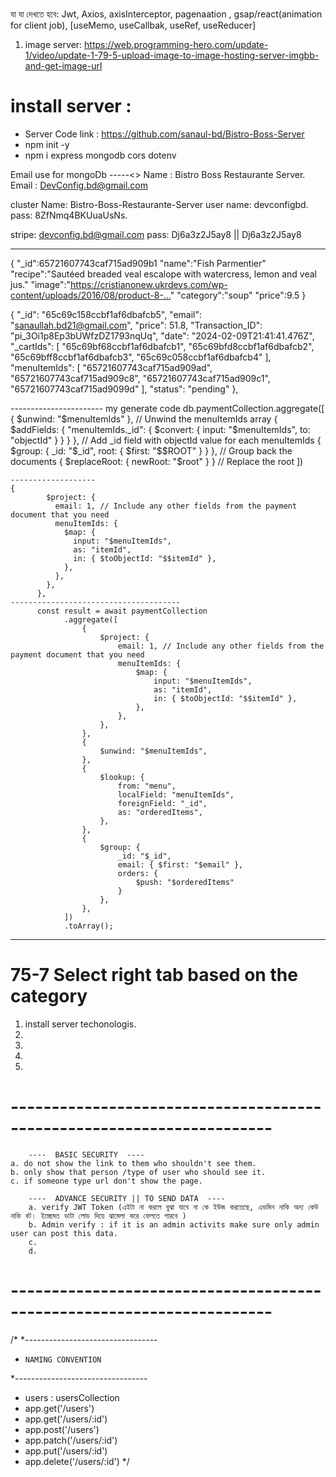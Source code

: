 
# ##########################################################
যা যা দেখতে হবে: Jwt, Axios, axisInterceptor, pagenaation , gsap/react(animation for client job), [useMemo, useCallbak, useRef, useReducer]
1. image server: https://web.programming-hero.com/update-1/video/update-1-79-5-upload-image-to-image-hosting-server-imgbb-and-get-image-url
# ##########################################################

# install server : 
* Server Code link : https://github.com/sanaul-bd/Bistro-Boss-Server
* npm init -y
* npm i express mongodb cors dotenv

<!-- ! ################################################################ -->

Email use for mongoDb -----<>
Name : Bistro Boss Restaurante Server.
Email : DevConfig.bd@gmail.com

cluster Name: Bistro-Boss-Restaurante-Server
user name: devconfigbd.
pass: 8ZfNmq4BKUuaUsNs.

stripe: 
devconfig.bd@gmail.com
pass: Dj6a3z2J5ay8  || Dj6a3z2J5ay8


<!-- ! ################################################################ -->



-----------------------------------------------
<!-- menu -->

{
    "_id":65721607743caf715ad909b1
    "name":"Fish Parmentier"
    "recipe":"Sautéed breaded veal escalope with watercress, lemon and veal jus."
    "image":"https://cristianonew.ukrdevs.com/wp-content/uploads/2016/08/product-8-…"
    "category":"soup"
    "price":9.5
}

<!-- payment  -->
{
    "_id": "65c69c158ccbf1af6dbafcb5",
    "email": "sanaullah.bd21@gmail.com",
    "price": 51.8,
    "Transaction_ID": "pi_3Oi1p8Ep3bUWfzDZ1793nqUq",
    "date": "2024-02-09T21:41:41.476Z",
    "_cartIds": [
        "65c69bf68ccbf1af6dbafcb1",
        "65c69bfd8ccbf1af6dbafcb2",
        "65c69bff8ccbf1af6dbafcb3",
        "65c69c058ccbf1af6dbafcb4"
    ],
    "menuItemIds": [
        "65721607743caf715ad909ad",
        "65721607743caf715ad909c8",
        "65721607743caf715ad909c1",
        "65721607743caf715ad9099d"
    ],
    "status": "pending"
},

----------------------- my generate code
    db.paymentCollection.aggregate([
    { $unwind: "$menuItemIds" }, // Unwind the menuItemIds array
    { 
        $addFields: { 
        "menuItemIds._id": { $convert: { input: "$menuItemIds", to: "objectId" } } 
        } 
    }, // Add _id field with objectId value for each menuItemIds
    { $group: { _id: "$_id", root: { $first: "$$ROOT" } } }, // Group back the documents
    { $replaceRoot: { newRoot: "$root" } } // Replace the root
    ])


    -------------------
    {
            $project: {
              email: 1, // Include any other fields from the payment document that you need
              menuItemIds: {
                $map: {
                  input: "$menuItemIds",
                  as: "itemId",
                  in: { $toObjectId: "$$itemId" },
                },
              },
            },
          },
    --------------------------------------
          const result = await paymentCollection
                .aggregate([
                    {
                        $project: {
                            email: 1, // Include any other fields from the payment document that you need
                            menuItemIds: {
                                $map: {
                                    input: "$menuItemIds",
                                    as: "itemId",
                                    in: { $toObjectId: "$$itemId" },
                                },
                            },
                        },
                    },
                    {
                        $unwind: "$menuItemIds",
                    },
                    {
                        $lookup: {
                            from: "menu",
                            localField: "menuItemIds",
                            foreignField: "_id",
                            as: "orderedItems",
                        },
                    },
                    {
                        $group: {
                            _id: "$_id",
                            email: { $first: "$email" },
                            orders: {
                                $push: "$orderedItems"
                            }
                        },
                    },
                ])
                .toArray();
-----------------------------------------------


# 75-7 Select right tab based on the category
1. install server techonologis. 
2. 
3. 
4. 
5. 



# ----------------------------------------------------------------------
        ----  BASIC SECURITY  ----
    a. do not show the link to them who shouldn't see them. 
    b. only show that person /type of user who should see it. 
    c. if someone type url don't show the page. 

        ----  ADVANCE SECURITY || TO SEND DATA  ----
        a. verify JWT Token (এইটা না করলে বুঝা যাবে না কে ইউজ করতেছে, এডমিন নাকি অন্য কেউ নাকি বট। ইচ্ছেমত ডাটা লোড দিয়ে ঝামেলা করে ফেলতে পারবে )
        b. Admin verify : if it is an admin activits make sure only admin user can post this data. 
        c. 
        d. 

# ----------------------------------------------------------------------



/*
*---------------------------------
*     NAMING CONVENTION
*---------------------------------
* users : usersCollection
* app.get('/users')
* app.get('/users/:id')
* app.post('/users')
* app.patch('/users/:id')
* app.put('/users/:id')
* app.delete('/users/:id')
*/